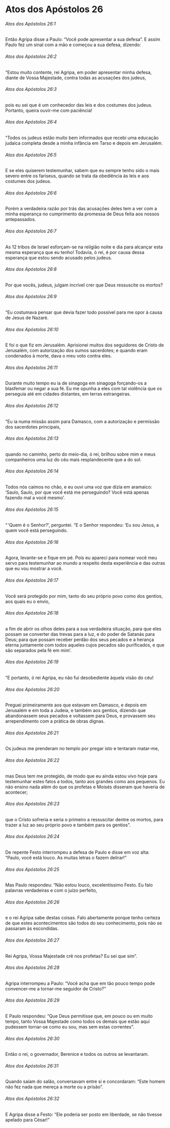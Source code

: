# Atos dos Apóstolos 26

###### Atos dos Apóstolos 26:1

Então Agripa disse a Paulo: “Você pode apresentar a sua defesa”. E assim Paulo fez um sinal com a mão e começou a sua defesa, dizendo:

###### Atos dos Apóstolos 26:2

“Estou muito contente, rei Agripa, em poder apresentar minha defesa, diante de Vossa Majestade, contra todas as acusações dos judeus,

###### Atos dos Apóstolos 26:3

pois eu sei que é um conhecedor das leis e dos costumes dos judeus. Portanto, queira ouvir-me com paciência!

###### Atos dos Apóstolos 26:4

“Todos os judeus estão muito bem informados que recebi uma educação judaica completa desde a minha infância em Tarso e depois em Jerusalém.

###### Atos dos Apóstolos 26:5

E se eles quiserem testemunhar, sabem que eu sempre tenho sido o mais severo entre os fariseus, quando se trata da obediência às leis e aos costumes dos judeus.

###### Atos dos Apóstolos 26:6

Porém a verdadeira razão por trás das acusações deles tem a ver com a minha esperança no cumprimento da promessa de Deus feita aos nossos antepassados.

###### Atos dos Apóstolos 26:7

As 12 tribos de Israel esforçam-se na religião noite e dia para alcançar esta mesma esperança que eu tenho! Todavia, ó rei, é por causa dessa esperança que estou sendo acusado pelos judeus.

###### Atos dos Apóstolos 26:8

Por que vocês, judeus, julgam incrível crer que Deus ressuscite os mortos?

###### Atos dos Apóstolos 26:9

“Eu costumava pensar que devia fazer todo possível para me opor à causa de Jesus de Nazaré.

###### Atos dos Apóstolos 26:10

E foi o que fiz em Jerusalém. Aprisionei muitos dos seguidores de Cristo de Jerusalém, com autorização dos sumos sacerdotes; e quando eram condenados à morte, dava o meu voto contra eles.

###### Atos dos Apóstolos 26:11

Durante muito tempo eu ia de sinagoga em sinagoga forçando-os a blasfemar ou negar a sua fé. Eu me opunha a eles com tal violência que os perseguia até em cidades distantes, em terras estrangeiras.

###### Atos dos Apóstolos 26:12

“Eu ia numa missão assim para Damasco, com a autorização e permissão dos sacerdotes principais,

###### Atos dos Apóstolos 26:13

quando no caminho, perto do meio-dia, ó rei, brilhou sobre mim e meus companheiros uma luz do céu mais resplandecente que a do sol.

###### Atos dos Apóstolos 26:14

Todos nós caímos no chão, e eu ouvi uma voz que dizia em aramaico: ‘Saulo, Saulo, por que você está me perseguindo? Você está apenas fazendo mal a você mesmo’.

###### Atos dos Apóstolos 26:15

“ ‘Quem é o Senhor?’, perguntei. “E o Senhor respondeu: ‘Eu sou Jesus, a quem você está perseguindo.

###### Atos dos Apóstolos 26:16

Agora, levante-se e fique em pé. Pois eu apareci para nomear você meu servo para testemunhar ao mundo a respeito desta experiência e das outras que eu vou mostrar a você.

###### Atos dos Apóstolos 26:17

Você será protegido por mim, tanto do seu próprio povo como dos gentios, aos quais eu o envio,

###### Atos dos Apóstolos 26:18

a fim de abrir os olhos deles para a sua verdadeira situação, para que eles possam se converter das trevas para a luz, e do poder de Satanás para Deus; para que possam receber perdão dos seus pecados e a herança eterna juntamente com todos aqueles cujos pecados são purificados, e que são separados pela fé em mim’.

###### Atos dos Apóstolos 26:19

“E portanto, ó rei Agripa, eu não fui desobediente àquela visão do céu!

###### Atos dos Apóstolos 26:20

Preguei primeiramente aos que estavam em Damasco, e depois em Jerusalém e em toda a Judeia, e também aos gentios, dizendo que abandonassem seus pecados e voltassem para Deus, e provassem seu arrependimento com a prática de obras dignas.

###### Atos dos Apóstolos 26:21

Os judeus me prenderam no templo por pregar isto e tentaram matar-me,

###### Atos dos Apóstolos 26:22

mas Deus tem me protegido, de modo que eu ainda estou vivo hoje para testemunhar estes fatos a todos, tanto aos grandes como aos pequenos. Eu não ensino nada além do que os profetas e Moisés disseram que haveria de acontecer;

###### Atos dos Apóstolos 26:23

que o Cristo sofreria e seria o primeiro a ressuscitar dentre os mortos, para trazer a luz ao seu próprio povo e também para os gentios”.

###### Atos dos Apóstolos 26:24

De repente Festo interrompeu a defesa de Paulo e disse em voz alta: “Paulo, você está louco. As muitas letras o fazem delirar!”

###### Atos dos Apóstolos 26:25

Mas Paulo respondeu: “Não estou louco, excelentíssimo Festo. Eu falo palavras verdadeiras e com o juízo perfeito,

###### Atos dos Apóstolos 26:26

e o rei Agripa sabe destas coisas. Falo abertamente porque tenho certeza de que estes acontecimentos são todos do seu conhecimento, pois não se passaram às escondidas.

###### Atos dos Apóstolos 26:27

Rei Agripa, Vossa Majestade crê nos profetas? Eu sei que sim”.

###### Atos dos Apóstolos 26:28

Agripa interrompeu a Paulo: “Você acha que em tão pouco tempo pode convencer-me a tornar-me seguidor de Cristo?”

###### Atos dos Apóstolos 26:29

E Paulo respondeu: “Que Deus permitisse que, em pouco ou em muito tempo, tanto Vossa Majestade como todos os demais que estão aqui pudessem tornar-se como eu sou, mas sem estas correntes”.

###### Atos dos Apóstolos 26:30

Então o rei, o governador, Berenice e todos os outros se levantaram.

###### Atos dos Apóstolos 26:31

Quando saíam do salão, conversavam entre si e concordaram: “Este homem não fez nada que mereça a morte ou a prisão”.

###### Atos dos Apóstolos 26:32

E Agripa disse a Festo: “Ele poderia ser posto em liberdade, se não tivesse apelado para César!”

